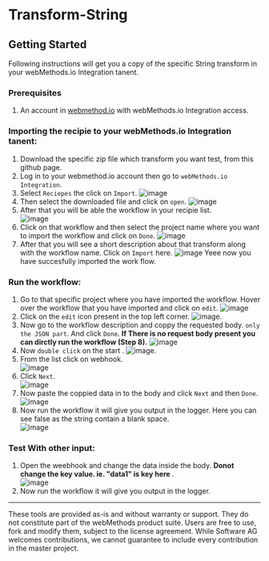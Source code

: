 # Transform-String
## Getting Started
Following instructions will get you a copy of the specific String transform in your webMethods.io Integration tanent.

### Prerequisites
1. An account in [webmethod.io](https://www.softwareag.cloud/site/product/webmethods-io-integration.html) with webMethods.io Integration access.

### Importing the recipie to your webMethods.io Integration tanent:
1. Download the specific zip file which transform you want test, from this github page.
2. Log in to your webmethod.io account then go to `webMethods.io Integration`.
3. Select `Reciepes` the click on `Import`.
![image](https://user-images.githubusercontent.com/60179170/88805095-5d798500-d1cc-11ea-97de-dec146247ecc.png)
4. Then select the downloaded file and click on `open`.
![image](https://user-images.githubusercontent.com/60179170/89008067-9bd78700-d327-11ea-83bf-ea7133f4581e.png)
5. After that you will be able the workflow in your recipie list.<br/>
![image](https://user-images.githubusercontent.com/60179170/88959966-6f3c5480-d2c0-11ea-901c-dd374b132b98.png)
6. Click on that workflow and then select the project name where you want to import the workflow and click on `Done`.
![image](https://user-images.githubusercontent.com/60179170/88805882-5737d880-d1cd-11ea-8414-17324e86dcd6.png)
7. After that you will see a short description about that transform along with the workflow name. Click on `Import` here.
![image](https://user-images.githubusercontent.com/60179170/89008155-c88b9e80-d327-11ea-87e0-c7ffd6c79490.png)
Yeee now you have succesfully imported the work flow.

### Run the workflow:
1. Go to that specific project where you have imported the workflow. Hover over the workflow that you have imported and click on `edit`.
![image](https://user-images.githubusercontent.com/60179170/89008187-dc370500-d327-11ea-9dca-b44721372c52.png)
2. Click on the `edit` icon present in the top left corner.
![image](https://user-images.githubusercontent.com/60179170/88808530-a29fb600-d1d0-11ea-90e1-d4efeebfe853.png).
3. Now go to the workflow description and coppy the requested body. `only the JSON part`. And click `Done`. <b> If There is no request body present you can dirctly run the workflow (Step 8).</b>
![image](https://user-images.githubusercontent.com/60179170/89008231-f40e8900-d327-11ea-987f-9e52fbca9fef.png)
4. Now `double click` on the start .
![image](https://user-images.githubusercontent.com/60179170/88809305-9700bf00-d1d1-11ea-91a2-235dfaf46578.png).
5. From the list click on webhook.<br/>
![image](https://user-images.githubusercontent.com/60179170/89008115-b447a180-d327-11ea-8fbe-e0c48f8f8a92.png)
6. Click `Next`.<br/>
![image](https://user-images.githubusercontent.com/60179170/88910377-05995780-d27a-11ea-99cc-b472dac0f0ef.png)
7. Now paste the coppied data in to the body and click `Next` and then `Done`.
![image](https://user-images.githubusercontent.com/60179170/89008308-10122a80-d328-11ea-838e-817f2706a62c.png)
8. Now run the workflow it will give you output in the logger. Here you can see false as the string contain a blank space.<br/>
![image](https://user-images.githubusercontent.com/60179170/89008366-2c15cc00-d328-11ea-88f2-c6cb017fb354.png)

### Test With other input:
1. Open the weebhook and change the data inside the body. <b> Donot change the key value. ie. "data1" is key here  </b>.<br/>
![image](https://user-images.githubusercontent.com/60179170/89009092-81061200-d329-11ea-8cd8-e3f1658c3ff6.png)
2.  Now run the workflow it will give you output in the logger. 

--------
These tools are provided as-is and without warranty or support. They do not constitute part of the webMethods product suite. Users are free to use, fork and modify them, subject to the license agreement. While Software AG welcomes contributions, we cannot guarantee to include every contribution in the master project.
